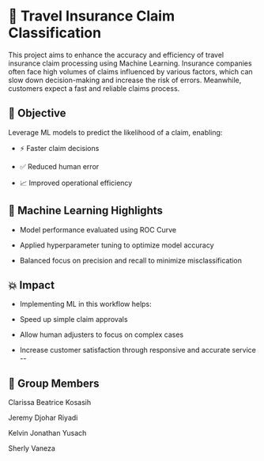 # 🧳 Travel Insurance Claim Classification
This project aims to enhance the accuracy and efficiency of travel insurance claim processing using Machine Learning. Insurance companies often face high volumes of claims influenced by various factors, which can slow down decision-making and increase the risk of errors. Meanwhile, customers expect a fast and reliable claims process.

## 🎯 Objective
Leverage ML models to predict the likelihood of a claim, enabling:

- ⚡ Faster claim decisions

- ✅ Reduced human error

- 📈 Improved operational efficiency

## 🧠 Machine Learning Highlights
- Model performance evaluated using ROC Curve

- Applied hyperparameter tuning to optimize model accuracy

- Balanced focus on precision and recall to minimize misclassification

## 💥 Impact
- Implementing ML in this workflow helps:

- Speed up simple claim approvals

- Allow human adjusters to focus on complex cases

- Increase customer satisfaction through responsive and accurate service
--
## 👥 Group Members
Clarissa Beatrice Kosasih

Jeremy Djohar Riyadi

Kelvin Jonathan Yusach

Sherly Vaneza
